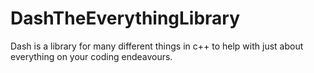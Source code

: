 # DashTheEverythingLibrary
Dash is a library for many different things in c++ to help with just about everything on your coding endeavours.
